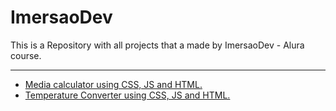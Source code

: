 # ImersaoDev

This is a Repository with all projects that a made by ImersaoDev - Alura course.

---
- [Media calculator using CSS, JS and HTML.](calculadoramedia)
- [Temperature Converter using CSS, JS and HTML.](conversordetemperatura)

